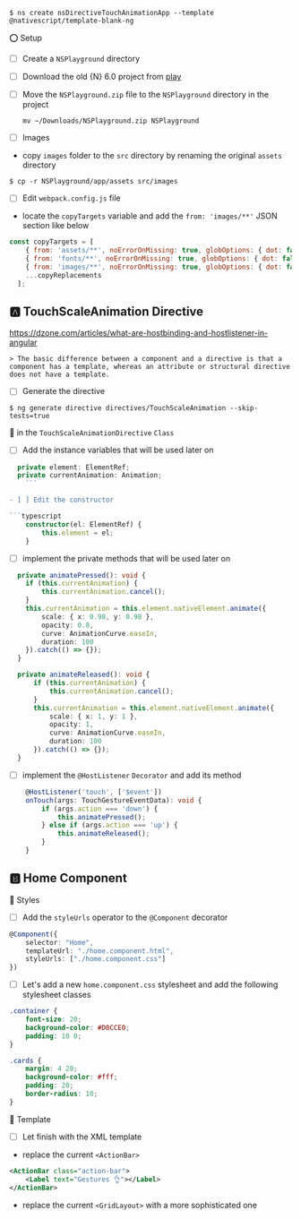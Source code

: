 


```
$ ns create nsDirectiveTouchAnimationApp --template @nativescript/template-blank-ng
```

:o: Setup 

- [ ] Create a `NSPlayground` directory 

- [ ] Download the old {N} 6.0 project from [play](https://play.nativescript.org/?template=play-ng&id=sxs0F7&v=7)

- [ ] Move the `NSPlayground.zip` file to the `NSPlayground` directory in the project

    `mv ~/Downloads/NSPlayground.zip NSPlayground`

- [ ] Images

* copy `images` folder to the `src` directory by renaming the original `assets` directory

```
$ cp -r NSPlayground/app/assets src/images
```

- [ ] Edit `webpack.config.js` file

* locate the `copyTargets` variable and add the `from: 'images/**'` JSON section like below

```javascript
const copyTargets = [
    { from: 'assets/**', noErrorOnMissing: true, globOptions: { dot: false, ...copyIgnore } },
    { from: 'fonts/**', noErrorOnMissing: true, globOptions: { dot: false, ...copyIgnore } },
    { from: 'images/**', noErrorOnMissing: true, globOptions: { dot: false, ...copyIgnore } },
    ...copyReplacements
  ];
```

## :a: TouchScaleAnimation Directive

https://dzone.com/articles/what-are-hostbinding-and-hostlistener-in-angular

```
> The basic difference between a component and a directive is that a component has a template, whereas an attribute or structural directive does not have a template.
```

- [ ] Generate the directive

```
$ ng generate directive directives/TouchScaleAnimation --skip-tests=true
```


:round_pushpin: in the `TouchScaleAnimationDirective` `Class`

- [ ] Add the instance variables that will be used later on

```typescript
  private element: ElementRef;
  private currentAnimation: Animation;
    ```

- [ ] Edit the constructor

```typescript
    constructor(el: ElementRef) {
        this.element = el;
    }
```

- [ ] implement the private methods that will be used later on


```typescript
  private animatePressed(): void {
    if (this.currentAnimation) {
        this.currentAnimation.cancel();
    }
    this.currentAnimation = this.element.nativeElement.animate({
        scale: { x: 0.98, y: 0.98 },
        opacity: 0.8,
        curve: AnimationCurve.easeIn,
        duration: 100
    }).catch(() => {});
  }

  private animateReleased(): void {
      if (this.currentAnimation) {
          this.currentAnimation.cancel();
      }
      this.currentAnimation = this.element.nativeElement.animate({
          scale: { x: 1, y: 1 },
          opacity: 1,
          curve: AnimationCurve.easeIn,
          duration: 100
      }).catch(() => {});
  }
```



- [ ] implement the `@HostListener` `Decorator` and add its method

```typescript
    @HostListener('touch', ['$event'])
    onTouch(args: TouchGestureEventData): void {
        if (args.action === 'down') {
            this.animatePressed();
        } else if (args.action === 'up') {
            this.animateReleased();
        }
    }
```

## :b: Home Component

:round_pushpin: Styles

- [ ] Add the `styleUrls` operator to the `@Component` decorator

```typescript
@Component({
    selector: "Home",
    templateUrl: "./home.component.html",
    styleUrls: ["./home.component.css"]
})
```

- [ ] Let's add a new `home.component.css` stylesheet and add the following stylesheet classes

```css
.container {
    font-size: 20;
    background-color: #D0CCE0;
    padding: 10 0;
}

.cards {
    margin: 4 20;
    background-color: #fff;
    padding: 20;
    border-radius: 10;
}
```


:round_pushpin: Template

- [ ] Let finish with the XML template

* replace the current `<ActionBar>`

```xml
<ActionBar class="action-bar">
    <Label text="Gestures 👌"></Label>
</ActionBar>
```

* replace the current `<GridLayout>` with a more sophisticated one


```xml
